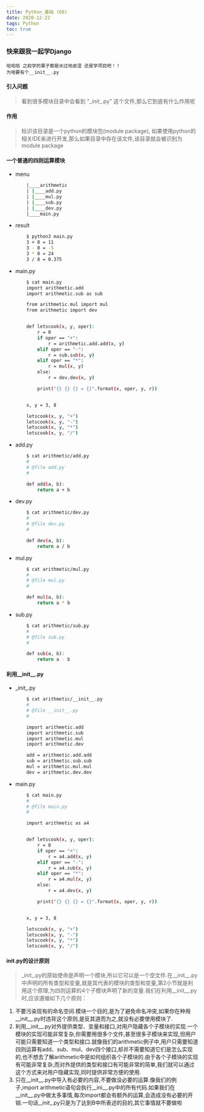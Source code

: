```yaml
---
title: Python_基础 (68)
date: 2020-12-22
tags: Python
toc: true
---
```


### 快来跟我一起学Django
    哈哈哈 之前学的栗子都是水过地皮湿 还是学项目吧！！
    为啥要有个__init__.py

<!-- more -->

#### 引入问题
> 看到很多模块目录中会看到 "\__init__.py"  这个文件,那么它到底有什么作用呢

#### 作用
> 标识该目录是一个python的模块包(module package), 如果使用python的相关IDE来进行开发,那么如果目录中存在该文件,该目录就会被识别为module package

#### 一个普通的四则运算模块
- menu
    ```bash
        |____arithmetic
        | |____add.py
        | |____mul.py
        | |____sub.py
        | |____dev.py
        |____main.py
    ```
- result
    ```bash
        $ python3 main.py
        3 + 8 = 11
        3 - 8 = -5
        3 * 8 = 24
        3 / 8 = 0.375
    ```
- main.py
    ```bash
        $ cat main.py
        import arithmetic.add
        import arithmetic.sub as sub

        from arithmetic.mul import mul
        from arithmetic import dev


        def letscook(x, y, oper):
            r = 0
            if oper == "+":
                r = arithmetic.add.add(x, y)
            elif oper == "-":
                r = sub.sub(x, y)
            elif oper == "*":
                r = mul(x, y)
            else:
                r = dev.dev(x, y)

            print("{} {} {} = {}".format(x, oper, y, r))


        x, y = 3, 8

        letscook(x, y, "+")
        letscook(x, y, "-")
        letscook(x, y, "*")
        letscook(x, y, "/")
    ```
- add.py
    ```bash
        $ cat arithmetic/add.py
        #
        # @file add.py
        #

        def add(a, b):
            return a + b
    ```
- dev.py
    ```bash
        $ cat arithmetic/dev.py
        #
        # @file dev.py
        #

        def dev(a, b):
            return a / b
    ```
- mul.py
    ```bash
        $ cat arithmetic/mul.py
        #
        # @file mul.py
        #

        def mul(a, b):
            return a * b
    ```
- sub.py
    ```bash
        $ cat arithmetic/sub.py
        #
        # @file sub.py
        #

        def sub(a, b):
            return a - b
    ```

#### 利用__init__.py
- \__init__.py
    ```bash
        $ cat arithmetic/__init__.py
        #
        # @file __init__.py
        #

        import arithmetic.add
        import arithmetic.sub
        import arithmetic.mul
        import arithmetic.dev

        add = arithmetic.add.add
        sub = arithmetic.sub.sub
        mul = arithmetic.mul.mul
        dev = arithmetic.dev.dev
    ```
- main.py
    ```bash
        $ cat main.py
        #
        # @file main.py
        #

        import arithmetic as a4


        def letscook(x, y, oper):
            r = 0
            if oper == "+":
                r = a4.add(x, y)
            elif oper == "-":
                r = a4.sub(x, y)
            elif oper == "*":
                r = a4.mul(x, y)
            else:
                r = a4.dev(x, y)

            print("{} {} {} = {}".format(x, oper, y, r))


        x, y = 3, 8

        letscook(x, y, "+")
        letscook(x, y, "-")
        letscook(x, y, "*")
        letscook(x, y, "/")
    ```

#### __init__.py的设计原则
> \__init__.py的原始使命是声明一个模块,所以它可以是一个空文件.在__init__.py中声明的所有类型和变量,就是其代表的模块的类型和变量,第2小节就是利用这个原理,为四则运算的4个子模块声明了新的变量.我们在利用__init__.py时,应该遵循如下几个原则：
1. 不要污染现有的命名空间.模块一个目的,是为了避免命名冲突,如果你在种用__init__.py时违背这个原则,是反其道而为之,就没有必要使用模块了.
2. 利用__init__.py对外提供类型、变量和接口,对用户隐藏各个子模块的实现.一个模块的实现可能非常复杂,你需要用很多个文件,甚至很多子模块来实现,但用户可能只需要知道一个类型和接口.就像我们的arithmetic例子中,用户只需要知道四则运算有add、sub、mul、dev四个接口,却并不需要知道它们是怎么实现的,也不想去了解arithmetic中是如何组织各个子模块的.由于各个子模块的实现有可能非常复杂,而对外提供的类型和接口有可能非常的简单,我们就可以通过这个方式来对用户隐藏实现,同时提供非常方便的使用.
3. 只在__init__.py中导入有必要的内容,不要做没必要的运算.像我们的例子,import arithmetic语句会执行__ini__.py中的所有代码.如果我们在__init__.py中做太多事情,每次import都会有额外的运算,会造成没有必要的开销.一句话,\__init__.py只是为了达到B中所表述的目的,其它事情就不要做啦


